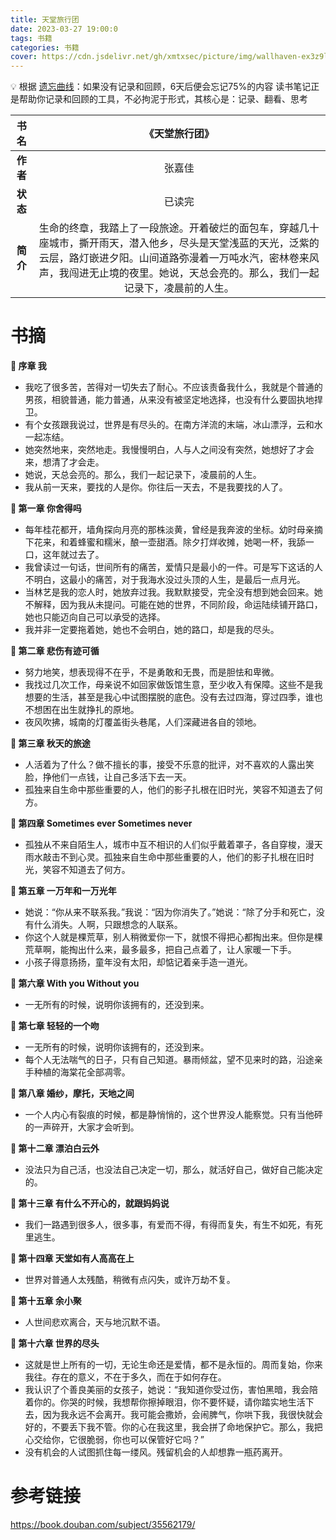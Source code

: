 ```yaml
---
title: 天堂旅行团
date: 2023-03-27 19:00:0
tags: 书籍
categories: 书籍
cover: https://cdn.jsdelivr.net/gh/xmtxsec/picture/img/wallhaven-ex3z9l.jpg
---
```




💡  根据 [遗忘曲线](https://baike.baidu.com/item/%E9%81%97%E5%BF%98%E6%9B%B2%E7%BA%BF/7278665?fr=aladdin)：如果没有记录和回顾，6天后便会忘记75%的内容
      读书笔记正是帮助你记录和回顾的工具，不必拘泥于形式，其核心是：记录、翻看、思考




| **书名** |                        《天堂旅行团》                        |
| :------: | :----------------------------------------------------------: |
| **作者** |                            张嘉佳                            |
| **状态** |                            已读完                            |
| **简介** | 生命的终章，我踏上了一段旅途。开着破烂的面包车，穿越几十座城市，撕开雨天，潜入他乡，尽头是天堂浅蓝的天光，泛紫的云层，路灯嵌进夕阳。山间道路弥漫着一万吨水汽，密林卷来风声，我闯进无止境的夜里。她说，天总会亮的。那么，我们一起记录下，凌晨前的人生。 |



# 书摘

**📖 序章 我**

- 我吃了很多苦，苦得对一切失去了耐心。不应该责备我什么，我就是个普通的男孩，相貌普通，能力普通，从来没有被坚定地选择，也没有什么要固执地捍卫。
- 有个女孩跟我说过，世界是有尽头的。在南方洋流的末端，冰山漂浮，云和水一起冻结。
- 她突然地来，突然地走。我慢慢明白，人与人之间没有突然，她想好了才会来，想清了才会走。
- 她说，天总会亮的。那么，我们一起记录下，凌晨前的人生。
- 我从前一天来，要找的人是你。你往后一天去，不是我要找的人了。

 

**📖 第一章 你舍得吗**

- 每年桂花都开，墙角探向月亮的那株淡黄，曾经是我奔波的坐标。幼时母亲摘下花来，和着蜂蜜和糯米，酿一壶甜酒。除夕打烊收摊，她喝一杯，我舔一口，这年就过去了。
- 我曾读过一句话，世间所有的痛苦，爱情只是最小的一件。可是写下这话的人不明白，这最小的痛苦，对于我海水没过头顶的人生，是最后一点月光。
- 当林艺是我的恋人时，她放弃过我。我默默接受，完全没有想到她会回来。她不解释，因为我从未提问。可能在她的世界，不同阶段，命运陆续铺开路口，她也只能迈向自己可以承受的选择。
- 我并非一定要拖着她，她也不会明白，她的路口，却是我的尽头。

 

**📖 第二章 悲伤有迹可循**

- 努力地笑，想表现得不在乎，不是勇敢和无畏，而是胆怯和卑微。
- 我找过几次工作，母亲说不如回家做饭馆生意，至少收入有保障。这些不是我想要的生活，甚至是我心中试图摆脱的底色。没有去过四海，穿过四季，谁也不想困在出生就挣扎的原地。
- 夜风吹拂，城南的灯覆盖街头巷尾，人们深藏进各自的领地。



**📖 第三章 秋天的旅途**

- 人活着为了什么？做不擅长的事，接受不乐意的批评，对不喜欢的人露出笑脸，挣他们一点钱，让自己多活下去一天。
- 孤独来自生命中那些重要的人，他们的影子扎根在旧时光，笑容不知道去了何方。



**📖 第四章 Sometimes ever Sometimes never**

- 孤独从不来自陌生人，城市中互不相识的人们似乎戴着罩子，各自穿梭，漫天雨水敲击不到心灵。孤独来自生命中那些重要的人，他们的影子扎根在旧时光，笑容不知道去了何方。



**📖 第五章 一万年和一万光年**

- 她说：“你从来不联系我。”我说：“因为你消失了。”她说：“除了分手和死亡，没有什么消失。人啊，只跟想念的人联系。
- 你这个人就是棵荒草，别人稍微爱你一下，就恨不得把心都掏出来。但你是棵荒草啊，能掏出什么来，最多最多，把自己点着了，让人家暖一下手。
- 小孩子得意扬扬，童年没有太阳，却惦记着亲手造一道光。



**📖 第六章 With you Without you**

- 一无所有的时候，说明你该拥有的，还没到来。



**📖 第七章 轻轻的一个吻**

- 一无所有的时候，说明你该拥有的，还没到来。
- 每个人无法喘气的日子，只有自己知道。暴雨倾盆，望不见来时的路，沿途亲手种植的海棠花全部凋零。



**📖 第八章 婚纱，摩托，天地之间**

- 一个人内心有裂痕的时候，都是静悄悄的，这个世界没人能察觉。只有当他砰的一声碎开，大家才会听到。



**📖 第十二章 漂泊白云外**

- 没法只为自己活，也没法自己决定一切，那么，就活好自己，做好自己能决定的。



**📖 第十三章 有什么不开心的，就跟妈妈说**

- 我们一路遇到很多人，很多事，有爱而不得，有得而复失，有生不如死，有死里逃生。



**📖 第十四章 天堂如有人高高在上**

- 世界对普通人太残酷，稍微有点闪失，或许万劫不复。



**📖 第十五章 余小聚**

- 人世间悲欢离合，天与地沉默不语。



**📖 第十六章 世界的尽头**

- 这就是世上所有的一切，无论生命还是爱情，都不是永恒的。周而复始，你来我往。存在的意义，不在于多久，而在于如何存在。
- 我认识了个善良美丽的女孩子，她说：“我知道你受过伤，害怕黑暗，我会陪着你的。你哭的时候，我想帮你擦掉眼泪，你不要怀疑，请你踏实地生活下去，因为我永远不会离开。我可能会撒娇，会闹脾气，你哄下我，我很快就会好的，不要丢下我不管。你的心在我这里，我会拼了命地保护它。那么，我把心交给你，它很脆弱，你也可以保管好它吗？”
- 没有机会的人试图抓住每一缕风。残留机会的人却想靠一瓶药离开。



# 参考链接

https://book.douban.com/subject/35562179/